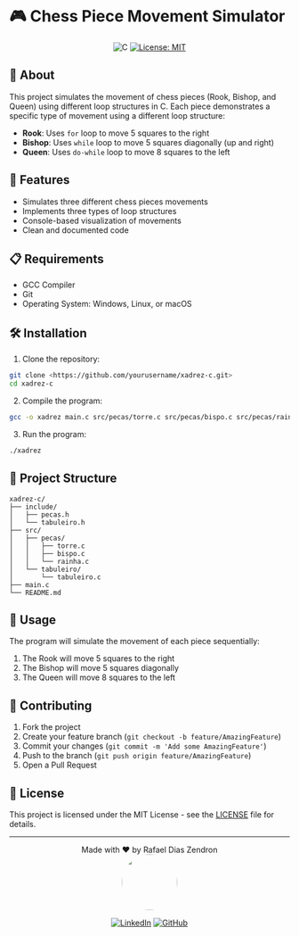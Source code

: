 # 🎮 Chess Piece Movement Simulator

<div align="center">

![C](https://img.shields.io/badge/C-00599C?style=for-the-badge&logo=c&logoColor=white)
[![License: MIT](https://img.shields.io/badge/License-MIT-yellow.svg)](https://opensource.org/licenses/MIT)

</div>

## 📖 About

This project simulates the movement of chess pieces (Rook, Bishop, and Queen) using different loop structures in C. Each piece demonstrates a specific type of movement using a different loop structure:

- **Rook**: Uses `for` loop to move 5 squares to the right
- **Bishop**: Uses `while` loop to move 5 squares diagonally (up and right)
- **Queen**: Uses `do-while` loop to move 8 squares to the left

## 🚀 Features

- Simulates three different chess pieces movements
- Implements three types of loop structures
- Console-based visualization of movements
- Clean and documented code

## 📋 Requirements

- GCC Compiler
- Git
- Operating System: Windows, Linux, or macOS

## 🛠️ Installation

1. Clone the repository:

```bash
git clone <https://github.com/yourusername/xadrez-c.git>
cd xadrez-c
```

2. Compile the program:

```bash
gcc -o xadrez main.c src/pecas/torre.c src/pecas/bispo.c src/pecas/rainha.c src/tabuleiro/tabuleiro.c -I.
```

3. Run the program:

```bash
./xadrez
```

## 📁 Project Structure

```
xadrez-c/
├── include/
│   ├── pecas.h
│   └── tabuleiro.h
├── src/
│   ├── pecas/
│   │   ├── torre.c
│   │   ├── bispo.c
│   │   └── rainha.c
│   └── tabuleiro/
│       └── tabuleiro.c
├── main.c
└── README.md
```

## 🎯 Usage

The program will simulate the movement of each piece sequentially:

1. The Rook will move 5 squares to the right
2. The Bishop will move 5 squares diagonally
3. The Queen will move 8 squares to the left

## 🤝 Contributing

1. Fork the project
2. Create your feature branch (`git checkout -b feature/AmazingFeature`)
3. Commit your changes (`git commit -m 'Add some AmazingFeature'`)
4. Push to the branch (`git push origin feature/AmazingFeature`)
5. Open a Pull Request

## 📝 License

This project is licensed under the MIT License - see the [LICENSE](LICENSE) file for details.

---

<div align="center">
Made with ❤️ by Rafael Dias Zendron
</div>
<div align="center">
<img src="https://github.com/rafaumeu.png" width="100" height="100" style="border-radius: 50%;">

[![LinkedIn](https://img.shields.io/badge/LinkedIn-0077B5?style=for-the-badge&logo=linkedin&logoColor=white)](https://www.linkedin.com/in/rafael-dias-zendron-528290132/)
[![GitHub](https://img.shields.io/badge/GitHub-100000?style=for-the-badge&logo=github&logoColor=white)](https://github.com/rafaumeu)
</div>
